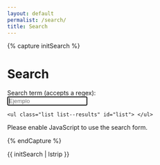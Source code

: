```yaml
---
layout: default
permalist: /search/ 
title: Search
---
```


{% capture initSearch %}

<h1>Search</h1>

<form id="search-for" action="">
    <label class="label" for="search">Search term (accepts a regex):</label>
    </br>
    <input class="input" id="search" type="text" name="search" autofocus placeholder="Ejemplo" autocomplete="off">

    <ul class="list list--results" id="list"> </ul>
</form>

<script type="text/javascript" src="{{site.baseurl}}/assets/src/fetch.js"></script>
<script type="text/javascript" src="{{site.baseurl}}/assets/src/search.js"></script>

<script type="text/javascript">
    const search = new JekyllSearch(
        '{{site.baserurl}}/assets/src/search.json',
        '#search',
        '#list',
        '{{site.baseurl}}'
    );
    search.init();
</script>

<noscript>Please enable JavaScript to use the search form.</noscript>


{% endCapture %}

{{ initSearch | lstrip }}